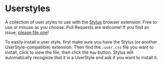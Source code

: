 # Userstyles
A collection of user styles to use with the [Stylus](https://github.com/openstyles/stylus#highlights) browser extension. Free to use or misuse as you choose. Pull Requests are welcome! If you find an issue, [please file one](https://github.com/murrayinman/userstyles/issues)!

To easily install a user style, first make sure you have the Stylus (or another UserStyle-compatible) extension. Then find the `.user.css` file you want to install, click to view the file, then click the `Raw` button. Stylus will automatically recognize that it is a UserStyle and ask if you want to install it.
